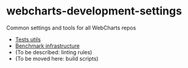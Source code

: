 # webcharts-development-settings

Common settings and tools for all WebCharts repos

* [Tests utils](testsUtils/testsUtils.md)
* [Benchmark infrastructure](benchmark-infrastructure/benchmark-infrastructure.md)
* (To be described: linting rules)
* (To be moved here: build scripts)
